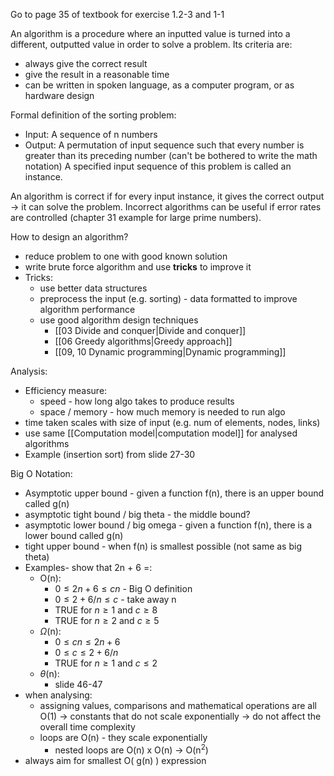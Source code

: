 Go to page 35 of textbook for exercise 1.2-3 and 1-1

An algorithm is a procedure where an inputted value is turned into a different, outputted value in order to solve a problem. Its criteria are:
- always give the correct result
- give the result in a reasonable time
- can be written in spoken language, as a computer program, or as hardware design

Formal definition of the sorting problem:
- Input: A sequence of n numbers
- Output: A permutation of input sequence such that every number is greater than its preceding number (can't be bothered to write the math notation)
A specified input sequence of this problem is called an instance.

An algorithm is correct if for every input instance, it gives the correct output -> it can solve the problem. Incorrect algorithms can be useful if error rates are controlled (chapter 31 example for large prime numbers).

How to design an algorithm?
- reduce problem to one with good known solution
- write brute force algorithm and use **tricks** to improve it
- Tricks:
	- use better data structures
	- preprocess the input (e.g. sorting) - data formatted to improve algorithm performance
	- use good algorithm design techniques
		- [[03 Divide and conquer|Divide and conquer]]
		- [[06 Greedy algorithms|Greedy approach]]
		- [[09, 10 Dynamic programming|Dynamic programming]]

Analysis:
- Efficiency measure:
	- speed - how long algo takes to produce results
	- space / memory - how much memory is needed to run algo
- time taken scales with size of input (e.g. num of elements, nodes, links)
- use same [[Computation model|computation model]] for analysed algorithms
- Example (insertion sort) from slide 27-30

Big O Notation:
- Asymptotic upper bound - given a function f(n), there is an upper bound called g(n)
- asymptotic tight bound / big theta -  the middle bound?
- asymptotic lower bound / big omega - given a function f(n), there is a lower bound called g(n)
- tight upper bound - when f(n) is smallest possible (not same as big theta)
- Examples- show that 2n + 6 =:
	- O(n):
		- $0 \leq 2n + 6 \leq cn$ - Big O definition
		- $0 \leq 2 + 6/n \leq c$ - take away n
		- TRUE for $n \ge 1$ and $c \ge 8$
		- TRUE for $n \ge 2$ and $c \ge 5$
	- $\Omega$(n):
		-  $0 \leq cn \leq 2n + 6$
		- $0 \leq c \leq 2 + 6/n$
		- TRUE for $n \geq 1$ and $c \leq 2$
	- $\theta$(n):
		- slide 46-47
- when analysing:
	- assigning values, comparisons and mathematical operations are all O(1) -> constants that do not scale exponentially -> do not affect the overall time complexity
	- loops are O(n) - they scale exponentially
		- nested loops are O(n) x O(n) -> O(n<sup>2</sup>)
- always aim for smallest O( g(n) ) expression

